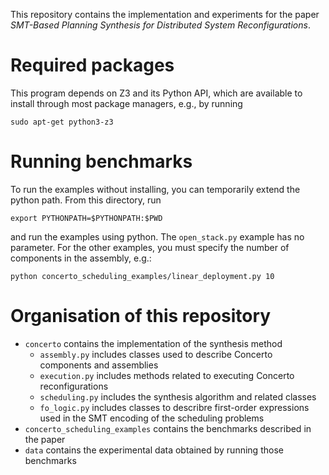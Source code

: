This repository contains the implementation and experiments for the
paper *SMT-Based Planning Synthesis for Distributed System
Reconfigurations*.

# Required packages

This program depends on Z3 and its Python API, which are available to
install through most package managers, e.g., by running

`sudo apt-get python3-z3`

# Running benchmarks

To run the examples without installing, you can temporarily extend the
python path. From this directory, run

`export PYTHONPATH=$PYTHONPATH:$PWD`

and run the examples using python. The `open_stack.py` example has no
parameter. For the other examples, you must specify the number of
components in the assembly, e.g.:

`python concerto_scheduling_examples/linear_deployment.py 10`

# Organisation of this repository

* `concerto` contains the implementation of the synthesis method
  * `assembly.py` includes classes used to describe Concerto components and assemblies
  * `execution.py` includes methods related to executing Concerto reconfigurations
  * `scheduling.py` includes the synthesis algorithm and related classes
  * `fo_logic.py` includes classes to describre first-order expressions used in the SMT encoding of the scheduling problems
* `concerto_scheduling_examples` contains the benchmarks described in the paper
* `data` contains the experimental data obtained by running those benchmarks